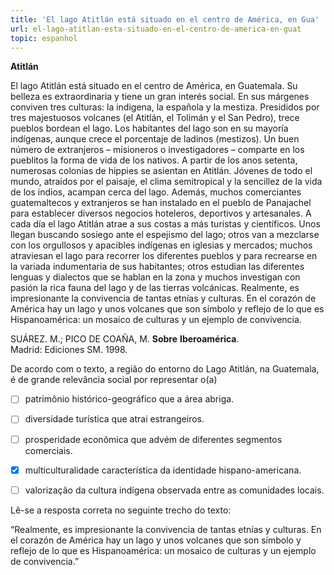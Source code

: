 ```yaml
---
title: 'El lago Atitlán está situado en el centro de América, en Gua'
url: el-lago-atitlan-esta-situado-en-el-centro-de-america-en-guat
topic: espanhol
---
```



**Atitlán**

El lago Atitlán está situado en el centro de América, en Guatemala. Su belleza es extraordinaria y tiene un gran interés social. En sus márgenes conviven tres culturas: la indigena, la española y la mestiza. Presididos por tres majestuosos volcanes (el Atitlán, el Tolimán y el San Pedro), trece pueblos bordean el lago. Los habitantes del lago son en su mayoría indígenas, aunque crece el porcentaje de ladinos (mestizos). Un buen número de extranjeros – misioneros o investigadores – comparte en los pueblitos la forma de vida de los nativos. A partir de los anos setenta, numerosas colonias de hippies se asientan en Atitlán. Jóvenes de todo el mundo, atraídos por el paisaje, el clima semitropical y la sencillez de la vida de los indios, acampan cerca del lago. Además, muchos comerciantes guatemaltecos y extranjeros se han instalado en el pueblo de Panajachel para establecer diversos negocios hoteleros, deportivos y artesanales. A cada día el lago Atitlán atrae a sus costas a más turistas y científicos. Unos llegan buscando sosiego ante el espejismo del lago; otros van a mezclarse con los orgullosos y apacibles indígenas en iglesias y mercados; muchos atraviesan el lago para recorrer los diferentes pueblos y para recrearse en la variada indumentaria de sus habitantes; otros estudian las diferentes lenguas y dialectos que se hablan en la zona y muchos investigan con pasión la rica fauna del lago y de las tierras volcánicas. Realmente, es impresionante la convivencia de tantas etnías y culturas. En el corazón de América hay un lago y unos volcanes que son símbolo y reflejo de lo que es Hispanoamérica: un mosaico de culturas y un ejemplo de convivencia.

SUÁREZ. M.; PICO DE COAÑA, M. **Sobre** **Iberoamérica**.\
Madrid: Ediciones SM. 1998.

De acordo com o texto, a região do entorno do Lago Atitlán, na Guatemala, é de grande relevância social por representar o(a)



- [ ] patrimônio histórico-geográfico que a área abriga.
- [ ] diversidade turística que atrai estrangeiros.
- [ ] prosperidade econômica que advém de diferentes segmentos comerciais.
- [x] multiculturalidade característica da identidade hispano-americana.
- [ ] valorização da cultura indígena observada entre as comunidades locais.


Lê-se a resposta correta no seguinte trecho do texto:

“Realmente, es impresionante la convivencia de tantas etnías y culturas. En el corazón de América hay un lago y unos volcanes que son símbolo y reflejo de lo que es Hispanoamérica: un mosaico de culturas y un ejemplo de convivencia.”
